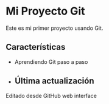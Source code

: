 # Mi Proyecto Git

Este es mi primer proyecto usando Git.

## Características
- Aprendiendo Git paso a paso

- ## Última actualización
Editado desde GitHub web interface
